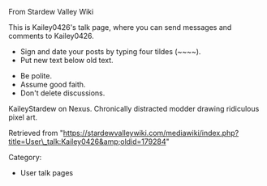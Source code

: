 From Stardew Valley Wiki

This is Kailey0426's talk page, where you can send messages and comments to Kailey0426.

- Sign and date your posts by typing four tildes (~~~~).
- Put new text below old text.

<!--THE END-->

- Be polite.
- Assume good faith.
- Don't delete discussions.

KaileyStardew on Nexus. Chronically distracted modder drawing ridiculous pixel art.

Retrieved from "https://stardewvalleywiki.com/mediawiki/index.php?title=User\_talk:Kailey0426&amp;oldid=179284"

Category:

- User talk pages